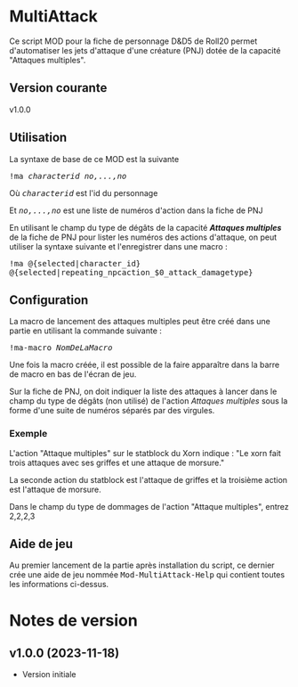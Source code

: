 # MultiAttack

Ce script MOD pour la fiche de personnage D&D5 de Roll20 permet d'automatiser les jets d'attaque d'une créature (PNJ) dotée de la capacité "Attaques multiples".

## Version courante

v1.0.0

## Utilisation

La syntaxe de base de ce MOD est la suivante

<kbd>!ma _characterid_ _no,...,no_</kbd>

Où <kbd>_characterid_</kbd> est l'id du personnage

Et <kbd>_no,...,no_</kbd> est une liste de numéros d'action dans la fiche de PNJ

En utilisant le champ du type de dégâts de la capacité _**Attaques multiples**_ de la fiche de PNJ pour lister les numéros des actions d'attaque, on peut utiliser la syntaxe suivante et l'enregistrer dans une macro :

<kbd>!ma @{selected|character_id} @{selected|repeating_npcaction_$0_attack_damagetype}</kbd>

## Configuration

La macro de lancement des attaques multiples peut être créé dans une partie en utilisant la commande suivante :

<kbd>!ma-macro _NomDeLaMacro_</kbd>

Une fois la macro créée, il est possible de la faire apparaître dans la barre de macro en bas de l'écran de jeu.

Sur la fiche de PNJ, on doit indiquer la liste des attaques à lancer dans le champ du type de dégâts (non utilisé) de l'action _Attaques multiples_ sous la forme d'une suite de numéros séparés par des virgules.

### Exemple

L'action "Attaque multiples" sur le statblock du Xorn indique :
"Le xorn fait trois attaques avec ses griffes et une attaque de morsure."

La seconde action du statblock est l'attaque de griffes et la troisième action est l'attaque de morsure.

Dans le champ du type de dommages de l'action "Attaque multiples", entrez 2,2,2,3

## Aide de jeu

Au premier lancement de la partie après installation du script, ce dernier crée une aide de jeu nommée <kbd>Mod-MultiAttack-Help</kbd> qui contient toutes les informations ci-dessus.

# Notes de version

## v1.0.0 (2023-11-18)

- Version initiale